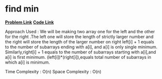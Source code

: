 # find min
[**Problem Link**](https://github.com/dscnsec/DSC-NSEC-Algorithms/tree/master/4.%20Stack/find_min)
[**Code Link**](https://github.com/dscnsec/DSC-NSEC-Algorithms/blob/master/4.%20Stack/find_min/find_min_sayantan.cpp)


Approach Used : 
We will be making two array one for the left and the other for the right .The left one will store the length
of strictly larger number and the right will store the length of the larger number on right
left[i] + 1 equals to the number of subarrays ending with a[i], and a[i] is only single minimum.
Similarly,right[i] + 1 equals to the number of subarrays starting with a[i],and a[i] is first minimum.
(left[i])*(right[i]),equals total number of subarrays in which a[i] is minimum.

Time Complexity : O(n)
Space Complexity : O(n)